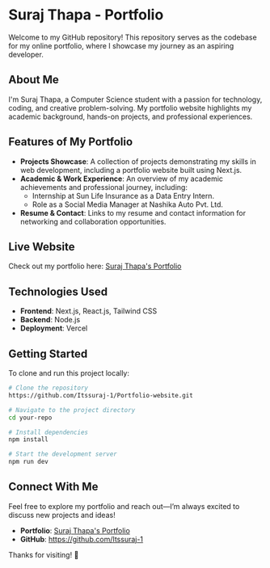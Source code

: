 # Suraj Thapa - Portfolio               
        
Welcome to my GitHub repository! This repository serves as the codebase for my online portfolio, where I showcase my journey as an aspiring developer.    
    
## About Me       
I'm Suraj Thapa, a Computer Science student with a passion for technology, coding, and creative problem-solving. My portfolio website highlights my academic background, hands-on projects, and professional experiences.    
 
## Features of My Portfolio       
- **Projects Showcase**: A collection of projects demonstrating my skills in web development, including a portfolio website built using Next.js.     
- **Academic & Work Experience**: An overview of my academic achievements and professional journey, including:
  - Internship at Sun Life Insurance as a Data Entry Intern. 
  - Role as a Social Media Manager at Nashika Auto Pvt. Ltd.
- **Resume & Contact**: Links to my resume and contact information for networking and collaboration opportunities.

## Live Website
Check out my portfolio here: [Suraj Thapa's Portfolio](https://v0-suraj-portfolio-website.vercel.app/) 
## Technologies Used
- **Frontend**: Next.js, React.js, Tailwind CSS
- **Backend**: Node.js 
- **Deployment**: Vercel

## Getting Started
To clone and run this project locally:  
```sh
# Clone the repository
https://github.com/Itssuraj-1/Portfolio-website.git

# Navigate to the project directory
cd your-repo

# Install dependencies
npm install

# Start the development server
npm run dev
```

## Connect With Me
Feel free to explore my portfolio and reach out—I’m always excited to discuss new projects and ideas!

- **Portfolio**: [Suraj Thapa's Portfolio](https://v0-suraj-portfolio-website.vercel.app/)
- **GitHub**: https://github.com/Itssuraj-1


Thanks for visiting! 🚀

